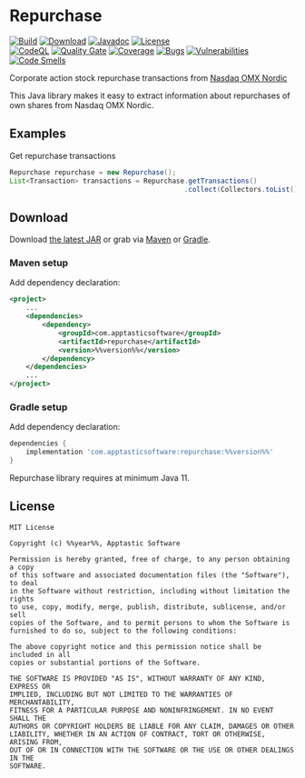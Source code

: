 Repurchase
==================

[![Build](https://github.com/w3stling/repurchase/actions/workflows/build.yml/badge.svg)](https://github.com/w3stling/repurchase/actions/workflows/build.yml)
[![Download](https://img.shields.io/badge/download-%%version%%-brightgreen.svg)](https://search.maven.org/artifact/com.apptasticsoftware/repurchase/%%version%%/jar)
[![Javadoc](https://img.shields.io/badge/javadoc-%%version%%-blue.svg)](https://w3stling.github.io/repurchase/javadoc/%%version%%)
[![License](http://img.shields.io/:license-MIT-blue.svg?style=flat-round)](http://apptastic-software.mit-license.org)   
[![CodeQL](https://github.com/w3stling/repurchase/actions/workflows/codeql-analysis.yml/badge.svg)](https://github.com/w3stling/repurchase/actions/workflows/codeql-analysis.yml)
[![Quality Gate](https://sonarcloud.io/api/project_badges/measure?project=com.apptasticsoftware%3Arepurchase&metric=alert_status)](https://sonarcloud.io/dashboard?id=com.apptasticsoftware%3Arepurchase)
[![Coverage](https://sonarcloud.io/api/project_badges/measure?project=com.apptasticsoftware%3Arepurchase&metric=coverage)](https://sonarcloud.io/component_measures?id=com.apptasticsoftware%3Arepurchase&metric=Coverage)
[![Bugs](https://sonarcloud.io/api/project_badges/measure?project=com.apptasticsoftware%3Arepurchase&metric=bugs)](https://sonarcloud.io/component_measures?id=com.apptasticsoftware%3Arepurchase&metric=bugs)
[![Vulnerabilities](https://sonarcloud.io/api/project_badges/measure?project=com.apptasticsoftware%3Arepurchase&metric=vulnerabilities)](https://sonarcloud.io/component_measures?id=com.apptasticsoftware%3Arepurchase&metric=vulnerabilities)
[![Code Smells](https://sonarcloud.io/api/project_badges/measure?project=com.apptasticsoftware%3Arepurchase&metric=code_smells)](https://sonarcloud.io/component_measures?id=com.apptasticsoftware%3Arepurchase&metric=code_smells)

Corporate action stock repurchase transactions from [Nasdaq OMX Nordic][1]

This Java library makes it easy to extract information about repurchases of own shares from Nasdaq OMX Nordic.

Examples
--------
Get repurchase transactions
```java
Repurchase repurchase = new Repurchase();
List<Transaction> transactions = Repurchase.getTransactions()
                                           .collect(Collectors.toList());
```


Download
--------

Download [the latest JAR][2] or grab via [Maven][3] or [Gradle][4].

### Maven setup
Add dependency declaration:
```xml
<project>
    ...
    <dependencies>
        <dependency>
            <groupId>com.apptasticsoftware</groupId>
            <artifactId>repurchase</artifactId>
            <version>%%version%%</version>
        </dependency>
    </dependencies>
    ...
</project>
```

### Gradle setup
Add dependency declaration:
```groovy
dependencies {
    implementation 'com.apptasticsoftware:repurchase:%%version%%'
}
```

Repurchase library requires at minimum Java 11.

License
-------

    MIT License
    
    Copyright (c) %%year%%, Apptastic Software
    
    Permission is hereby granted, free of charge, to any person obtaining a copy
    of this software and associated documentation files (the "Software"), to deal
    in the Software without restriction, including without limitation the rights
    to use, copy, modify, merge, publish, distribute, sublicense, and/or sell
    copies of the Software, and to permit persons to whom the Software is
    furnished to do so, subject to the following conditions:
    
    The above copyright notice and this permission notice shall be included in all
    copies or substantial portions of the Software.
    
    THE SOFTWARE IS PROVIDED "AS IS", WITHOUT WARRANTY OF ANY KIND, EXPRESS OR
    IMPLIED, INCLUDING BUT NOT LIMITED TO THE WARRANTIES OF MERCHANTABILITY,
    FITNESS FOR A PARTICULAR PURPOSE AND NONINFRINGEMENT. IN NO EVENT SHALL THE
    AUTHORS OR COPYRIGHT HOLDERS BE LIABLE FOR ANY CLAIM, DAMAGES OR OTHER
    LIABILITY, WHETHER IN AN ACTION OF CONTRACT, TORT OR OTHERWISE, ARISING FROM,
    OUT OF OR IN CONNECTION WITH THE SOFTWARE OR THE USE OR OTHER DEALINGS IN THE
    SOFTWARE.


[1]: http://www.nasdaqomx.com
[2]: https://search.maven.org/artifact/com.apptasticsoftware/repurchase/%%version%%/jar
[3]: https://maven.apache.org
[4]: https://gradle.org